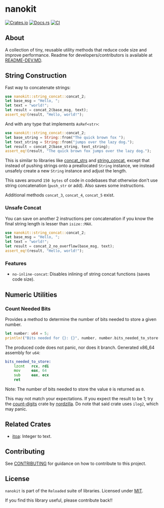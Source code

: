 # nanokit

[![Crates.io](https://img.shields.io/crates/v/nanokit.svg)](https://crates.io/crates/nanokit)
[![Docs.rs](https://docs.rs/nanokit/badge.svg)](https://docs.rs/nanokit)
[![CI](https://github.com/Sewer56/nanokit-rs/actions/workflows/rust.yml/badge.svg)](https://github.com/Sewer56/nanokit-rs/actions)

## About

A collection of tiny, reusable utility methods that reduce code size and improve performance.
Readme for developers/contributors is available at [README-DEV.MD](./README-DEV.MD).

## String Construction

Fast way to concatenate strings:

```rust
use nanokit::string_concat::concat_2;
let base_msg = "Hello, ";
let text = "world!";
let result = concat_2(base_msg, text);
assert_eq!(result, "Hello, world!");
```

And with any type that implements `AsRef<str>`:

```rust
use nanokit::string_concat::concat_2;
let base_string = String::from("The quick brown fox ");
let text_string = String::from("jumps over the lazy dog.");
let result = concat_2(base_string, text_string);
assert_eq!(result, "The quick brown fox jumps over the lazy dog.");
```

This is similar to libraries like [concat_strs][concat-strs] and [string_concat][string-concat], except that instead of pushing strings onto a preallocated `String` instance, we instead unsafely create a new `String` instance and adjust the length.

This saves around `150 bytes` of code in codebases that otherwise don't use string concatenation (`push_str` or add).
Also saves some instructions.

Additional methods `concat_3`, `concat_4`, `concat_5` exist.

### Unsafe Concat

You can save on another 2 instructions per concatenation if you know the final string length
is lesser than `isize::MAX`.

```rust
use nanokit::string_concat::concat_2;
let base_msg = "Hello, ";
let text = "world!";
let result = concat_2_no_overflow(base_msg, text);
assert_eq!(result, "Hello, world!");
```

### Features

- `no-inline-concat`: Disables inlining of string concat functions (saves code size).

## Numeric Utilities

### Count Needed Bits

Provides a method to determine the number of bits needed to store a given number.

```rust
let number: u64 = 5;
println!("Bits needed for {}: {}", number, number.bits_needed_to_store());
```

The produced code does not panic, nor does it branch.
Generated x86_64 assembly for `u64`:

```asm
bits_needed_to_store:
    lzcnt   rcx, rdi
    mov     eax, 64
    sub     eax, ecx
    ret
```

Note: The number of bits needed to store the value `0` is returned as `0`.

This may not match your expectations. If you expect the result to be 1; try
the [count-digits] crate by [nordzilla]. Do note that said crate uses `ilog2`, which
may panic.

## Related Crates

- [itoa](https://crates.io/crates/itoa): Integer to text.

## Contributing

See [CONTRIBUTING](CONTRIBUTING.MD) for guidance on how to contribute to this project.  

## License

`nanokit` is part of the `Reloaded` suite of libraries.
Licensed under [MIT](./LICENSE).

If you find this library useful, please contribute back!!

<!-- Links -->
[concat-strs]: https://crates.io/crates/concat_strs
[string-concat]: https://crates.io/crates/string_concat
[count-digits]: https://github.com/nordzilla/count-digits
[nordzilla]: https://github.com/nordzilla